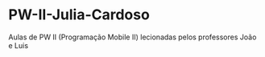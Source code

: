 # PW-II-Julia-Cardoso
Aulas de PW II (Programação Mobile II) lecionadas pelos professores João e Luis
